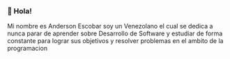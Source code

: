 ### 👋 Hola!

<p>Mi nombre es Anderson Escobar soy un Venezolano el cual se dedica a nunca parar de aprender sobre Desarrollo de 
Software y estudiar de forma constante para lograr sus objetivos y resolver problemas en el ambito de la programacion</p>


<!--
**SoyAnderEscobar/SoyAnderEscobar** is a ✨ _special_ ✨ repository because its `README.md` (this file) appears on your GitHub profile.

Here are some ideas to get you started:

- 🔭 I’m currently working on ...
- 🌱 I’m currently learning ...
- 👯 I’m looking to collaborate on ...
- 🤔 I’m looking for help with ...
- 💬 Ask me about ...
- 📫 How to reach me: ...
- 😄 Pronouns: ...
- ⚡ Fun fact: ...
-->
